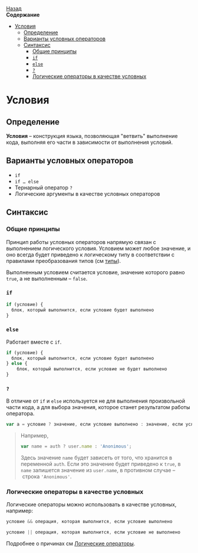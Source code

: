 <!-- START doctoc generated TOC please keep comment here to allow auto update -->
<!-- DON'T EDIT THIS SECTION, INSTEAD RE-RUN doctoc TO UPDATE -->
[Назад](README.md)<br />**Содержание**

- [Условия](#%D1%83%D1%81%D0%BB%D0%BE%D0%B2%D0%B8%D1%8F)
  - [Определение](#%D0%BE%D0%BF%D1%80%D0%B5%D0%B4%D0%B5%D0%BB%D0%B5%D0%BD%D0%B8%D0%B5)
  - [Варианты условных операторов](#%D0%B2%D0%B0%D1%80%D0%B8%D0%B0%D0%BD%D1%82%D1%8B-%D1%83%D1%81%D0%BB%D0%BE%D0%B2%D0%BD%D1%8B%D1%85-%D0%BE%D0%BF%D0%B5%D1%80%D0%B0%D1%82%D0%BE%D1%80%D0%BE%D0%B2)
  - [Синтаксис](#%D1%81%D0%B8%D0%BD%D1%82%D0%B0%D0%BA%D1%81%D0%B8%D1%81)
    - [Общие принципы](#%D0%BE%D0%B1%D1%89%D0%B8%D0%B5-%D0%BF%D1%80%D0%B8%D0%BD%D1%86%D0%B8%D0%BF%D1%8B)
    - [`if`](#if)
    - [`else`](#else)
    - [`?`](#)
    - [Логические операторы в качестве условных](#%D0%BB%D0%BE%D0%B3%D0%B8%D1%87%D0%B5%D1%81%D0%BA%D0%B8%D0%B5-%D0%BE%D0%BF%D0%B5%D1%80%D0%B0%D1%82%D0%BE%D1%80%D1%8B-%D0%B2-%D0%BA%D0%B0%D1%87%D0%B5%D1%81%D1%82%D0%B2%D0%B5-%D1%83%D1%81%D0%BB%D0%BE%D0%B2%D0%BD%D1%8B%D1%85)

<!-- END doctoc generated TOC please keep comment here to allow auto update -->

# Условия

## Определение

**Условия** – конструкция языка, позволяющая "ветвить" выполнение кода, выполняя его части в зависимости от выполнения условий.

## Варианты условных операторов

* `if`
* `if … else`
* Тернарный оператор `? `  
* Логические аргументы в качестве условных операторов

## Синтаксис

### Общие принципы

Принцип работы условных операторов напрямую связан с выполнением логического условия. Условием может любое значение, и оно всегда будет приведено к логическому типу в соответствии с правилами преобразования типов (см [типы](types.md)).

Выполненным условием считается условие, значение которого равно `true`, а не выполненным – `false`.

### `if`

```javascript
if (условие) {
  блок, который выполнится, если условие будет выполнено
}
```

### `else`

Работает вместе с `if`.

```javascript
if (условие) {
  блок, который выполнится, если условие будет выполнено
} else {
	блок, который выполнится, если условие не будет выполнено
}
```

### `?`

В отличие от `if` и `else` используется не для выполнения произвольной части кода, а для выбора значения, которое станет результатом работы оператора. 

```javascript
var a = условие ? значение, если условие выполнено : значение, если условие не выполнено
```

> Например, 
>
> ```javascript
> var name = auth ? user.name : 'Anonimous';
> ```
>
> Здесь значение `name` будет зависеть от того, что хранится в переменной `auth`. Если это значение будет приведено к `true`, в `name` запишется значение из `user.name`, в противном случае – строка `'Anonimous'`.

### Логические операторы в качестве условных

Логические операторы можно использовать в качестве условных, например:

```javascript
условие && операция, которая выполнится, если условие выполнено
```

```javascript
условие || операция, которая выполнится, если условие не выполнено
```

Подробнее о причинах см [Логические операторы](/boolean_operators.md).

